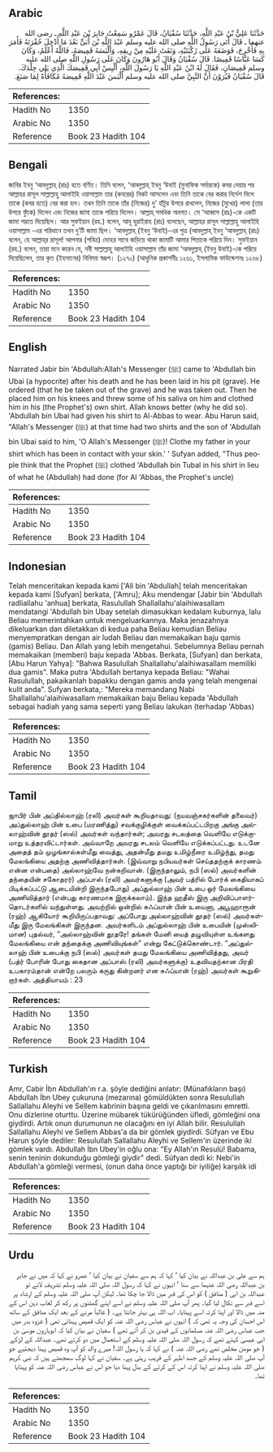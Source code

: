 ## Arabic


<div dir="rtl" lang="ar" style={{fontSize:'larger',backgroundColor:'#f8f9fa',padding:20}}>
حَدَّثَنَا عَلِيُّ بْنُ عَبْدِ اللَّهِ، حَدَّثَنَا سُفْيَانُ، قَالَ عَمْرٌو سَمِعْتُ جَابِرَ بْنَ عَبْدِ اللَّهِ ـ رضى الله عنهما ـ قَالَ أَتَى رَسُولُ اللَّهِ صلى الله عليه وسلم عَبْدَ اللَّهِ بْنَ أُبَىٍّ بَعْدَ مَا أُدْخِلَ حُفْرَتَهُ فَأَمَرَ بِهِ فَأُخْرِجَ، فَوَضَعَهُ عَلَى رُكْبَتَيْهِ، وَنَفَثَ عَلَيْهِ مِنْ رِيقِهِ، وَأَلْبَسَهُ قَمِيصَهُ، فَاللَّهُ أَعْلَمُ، وَكَانَ كَسَا عَبَّاسًا قَمِيصًا‏.‏ قَالَ سُفْيَانُ وَقَالَ أَبُو هَارُونَ وَكَانَ عَلَى رَسُولِ اللَّهِ صلى الله عليه وسلم قَمِيصَانِ، فَقَالَ لَهُ ابْنُ عَبْدِ اللَّهِ يَا رَسُولَ اللَّهِ، أَلْبِسْ أَبِي قَمِيصَكَ الَّذِي يَلِي جِلْدَكَ‏.‏ قَالَ سُفْيَانُ فَيُرَوْنَ أَنَّ النَّبِيَّ صلى الله عليه وسلم أَلْبَسَ عَبْدَ اللَّهِ قَمِيصَهُ مُكَافَأَةً لِمَا صَنَعَ‏.‏
</div>
<div style={{backgroundColor:'#f8f9fa',padding:20, marginBottom: 10}}><table> <thead> <tr> <th>References:</th> <th></th> </tr> </thead> <tbody><tr><td>Hadith No</td><td>1350</td></tr><tr><td>Arabic No</td><td>1350</td></tr><tr><td>Reference</td><td>Book 23 Hadith 104</td></tr></tbody></table></div>

## Bengali


<div dir="ltr" lang="bn" style={{fontSize:'larger',backgroundColor:'#f8f9fa',padding:20}}>
জাবির ইবনু ‘আবদুল্লাহ্ (রাঃ) হতে বর্ণিত। তিনি বলেন, ‘আবদুল্লাহ্ ইবনু ‘উবাই (মুনাফিক সর্দারকে) কবর দেয়ার পর আল্লাহর রাসূল সাল্লাল্লাহু আলাইহি ওয়াসাল্লাম তার (কবরের) নিকট আসলেন এবং তিনি তাকে বের করার নির্দেশ দিলে তাকে (কবর হতে) বের করা হল। তখন তিনি তাকে তাঁর (নিজের) দু’ হাঁটুর উপরে রাখলেন, নিজের (মুখের) লালা (তার উপরে ফুঁকে) দিলেন এবং নিজের জামা তাকে পরিয়ে দিলেন। আল্লাহ্ সমধিক অবগত। সে ‘আব্বাস (রাঃ)-কে একটি জামা পরতে দিয়েছিল। আর সুফইয়ান (রহ.) বলেন, আবূ হুরাইরাহ (রাঃ) বলেছেন, আল্লাহর রাসূল সাল্লাল্লাহু আলাইহি ওয়াসাল্লাম -এর পরিধানে তখন দু’টি জামা ছিল। ‘আবদুল্লাহ্ (ইবনু ‘উবাই)-এর পুত্র (আবদুল্লাহ্ ইবনু ‘আবদুল্লাহ্ (রাঃ) বলেন, হে আল্লাহ্‌র রাসূল! আপনার (পবিত্র) দেহের সাথে জড়িয়ে থাকা জামাটি আমার পিতাকে পরিয়ে দিন। সুফইয়ান (রহ.) বলেন, তারা মনে করেন যে, নবী সাল্লাল্লাহু আলাইহি ওয়াসাল্লাম তাঁর জামা ‘আবদুল্লাহ্ (ইবনু উবাই)-কে পরিয়ে দিয়েছিলেন, তার কৃত (ইহসানের) বিনিময় স্বরূপ। (১২৭০) (আধুনিক প্রকাশনীঃ ১২৬১, ইসলামিক ফাউন্ডেশনঃ ১২৬৮)
</div>
<div style={{backgroundColor:'#f8f9fa',padding:20, marginBottom: 10}}><table> <thead> <tr> <th>References:</th> <th></th> </tr> </thead> <tbody><tr><td>Hadith No</td><td>1350</td></tr><tr><td>Arabic No</td><td>1350</td></tr><tr><td>Reference</td><td>Book 23 Hadith 104</td></tr></tbody></table></div>

## English


<div dir="ltr" lang="en" style={{fontSize:'larger',backgroundColor:'#f8f9fa',padding:20}}>
Narrated Jabir bin 'Abdullah:Allah's Messenger (ﷺ) came to 'Abdullah bin Ubai (a hypocrite) after his death and he has been laid in his pit (grave). He ordered (that he be taken out of the grave) and he was taken out. Then he placed him on his knees and threw some of his saliva on him and clothed him in his (the Prophet's) own shirt. Allah knows better (why he did so). 'Abdullah bin Ubai had given his shirt to Al-Abbas to wear. Abu Harun said, "Allah's Messenger (ﷺ) at that time had two shirts and the son of 'Abdullah bin Ubai said to him, 'O Allah's Messenger (ﷺ)! Clothe my father in your shirt which has been in contact with your skin.' ' Sufyan added, "Thus people think that the Prophet (ﷺ) clothed 'Abdullah bin Tubal in his shirt in lieu of what he (Abdullah) had done (for Al 'Abbas, the Prophet's uncle)
</div>
<div style={{backgroundColor:'#f8f9fa',padding:20, marginBottom: 10}}><table> <thead> <tr> <th>References:</th> <th></th> </tr> </thead> <tbody><tr><td>Hadith No</td><td>1350</td></tr><tr><td>Arabic No</td><td>1350</td></tr><tr><td>Reference</td><td>Book 23 Hadith 104</td></tr></tbody></table></div>

## Indonesian


<div dir="ltr" lang="id" style={{fontSize:'larger',backgroundColor:'#f8f9fa',padding:20}}>
Telah menceritakan kepada kami ['Ali bin 'Abdullah] telah menceritakan kepada kami [Sufyan] berkata, ['Amru]; Aku mendengar [Jabir bin 'Abdullah radliallahu 'anhua] berkata, Rasulullah Shallallahu'alaihiwasallam mendatangi 'Abdullah bin Ubay setelah dimasukkan kedalam kuburnya, lalu Beliau memerintahkan untuk mengeluarkannya. Maka jenazahnya dikeluarkan dan diletakkan di kedua paha Beliau kemudian Beliau menyempratkan dengan air ludah Beliau dan memakaikan baju qamis (gamis) Beliau. Dan Allah yang lebih mengetahui. Sebelumnya Beliau pernah memakaikan (memberi) baju kepada 'Abbas. Berkata, [Sufyan] dan berkata, [Abu Harun Yahya]: "Bahwa Rasulullah Shallallahu'alaihiwasallam memiliki dua gamis". Maka putra 'Abdullah bertanya kepada Beliau: "Wahai Rasulullah, pakaikanlah bapakku dengan gamis anda yang telah mengenai kulit anda". Sufyan berkata,: "Mereka memandang Nabi Shallallahu'alaihiwasallam memakaikan baju Beliau kepada 'Abdullah sebagai hadiah yang sama seperti yang Beliau lakukan (terhadap 'Abbas)
</div>
<div style={{backgroundColor:'#f8f9fa',padding:20, marginBottom: 10}}><table> <thead> <tr> <th>References:</th> <th></th> </tr> </thead> <tbody><tr><td>Hadith No</td><td>1350</td></tr><tr><td>Arabic No</td><td>1350</td></tr><tr><td>Reference</td><td>Book 23 Hadith 104</td></tr></tbody></table></div>

## Tamil


<div dir="ltr" lang="ta" style={{fontSize:'larger',backgroundColor:'#f8f9fa',padding:20}}>
ஜாபிர் பின் அப்தில்லாஹ் (ரலி) அவர்கள் கூறியதாவது: (நயவஞ்சகர்களின் தலைவர்) அப்துல்லாஹ் பின் உபை (மரணித்து) சவக்குழிக்குள் வைக்கப்பட்டபிறகு அங்கு அல்லாஹ்வின் தூதர் (ஸல்) அவர்கள் வந்தார்கள்; அவரது சடலத்தை வெளியே எடுக்குமாறு உத்தரவிட்டார்கள். அவ்வாறே அவரது சடலம் வெளியே எடுக்கப்பட்டது. உடனே அதைத் தம் முழங்கால்கள்மீது வைத்து, அதன்மீது தமது உமிழ்நீரை உமிழ்ந்து, தமது மேலங்கியை அதற்கு அணிவித்தார்கள். (இவ்வாறு நபியவர்கள் செய்ததற்குக் காரணம் என்ன என்பதை) அல்லாஹ்வே நன்கறிவான். (இருந்தாலும், நபி (ஸல்) அவர்களின் தந்தையின் சகோதரர்) அப்பாஸ் (ரலி) அவர்களுக்கு (அவர் பத்ரில் போர்க் கைதியாகப் பிடிக்கப்பட்டு ஆடையின்றி இருந்தபோது) அப்துல்லாஹ் பின் உபை ஓர் மேலங்கியை அணிவித்தார் (என்பது காரணமாக இருக்கலாம்). இந்த ஹதீஸ் இரு அறிவிப்பாளர்தொடர்களில் வந்துள்ளது. அவற்றில் ஒன்றில் சுஃப்யான் பின் உயைனா, அபூஹாரூன் (ரஹ்) ஆகியோர் கூறியிருப்பதாவது: அப்போது அல்லாஹ்வின் தூதர் (ஸல்) அவர்கள்மீது இரு மேலங்கிகள் இருந்தன. அவர்களிடம் அப்துல்லாஹ் பின் உபையின் (முஸ்லிமான) புதல்வர், “அல்லாஹ்வின் தூதரே! தங்கள் மேனி யைத் தழுவியுள்ள உங்களது மேலங்கியை என் தந்தைக்கு அணிவியுங்கள்” என்று கேட்டுக்கொண்டார். “அப்துல்லாஹ் பின் உபைக்கு நபி (ஸல்) அவர்கள் தமது மேலங்கியை அணிவித்தது, அவர் (பத்ர் போரின் போது கைதான அப்பாஸ் (ரலி) அவர்களுக்கு) உதவியதற்கான பிரதி உபகாரம்தான் என்றே பலரும் கருது கின்றனர் என சுஃப்யான் (ரஹ்) அவர்கள் கூறுகிறார்கள். அத்தியாயம் : 23
</div>
<div style={{backgroundColor:'#f8f9fa',padding:20, marginBottom: 10}}><table> <thead> <tr> <th>References:</th> <th></th> </tr> </thead> <tbody><tr><td>Hadith No</td><td>1350</td></tr><tr><td>Arabic No</td><td>1350</td></tr><tr><td>Reference</td><td>Book 23 Hadith 104</td></tr></tbody></table></div>

## Turkish


<div dir="ltr" lang="tr" style={{fontSize:'larger',backgroundColor:'#f8f9fa',padding:20}}>
Amr, Cabir İbn Abdullah'ın r.a. şöyle dediğini anlatır: (Münafıkların başı) Abdullah İbn Ubey çukuruna (mezarına) gömüldükten sonra Resulullah Sallallahu Aleyhi ve Sellem kabrinin başına geldi ve çıkarılmasını emretti. Onu dizlerine oturttu. Üzerine mübarek tükürüğünden üfledi, gömleğini ona giydirdi. Artık onun durumunun ne olacağını en iyi Allah bilir. Resulullah Sallallahu Aleyhi ve Sellem Abbas'a da bir gömlek giydirdi. Süfyan ve Ebu Harun şöyle dediler: Resulullah Sallallahu Aleyhi ve Sellem'in üzerinde iki gömlek vardı. Abdullah İbn Ubey'in oğlu ona: "Ey Allah'ın Resulü! Babama, senin teninin dokunduğu gömleği giydir" dedi. Süfyan dedi ki: Nebi'in Abdullah'a gömleği vermesi, (onun daha önce yaptığı bir iyiliğe) karşılık idi
</div>
<div style={{backgroundColor:'#f8f9fa',padding:20, marginBottom: 10}}><table> <thead> <tr> <th>References:</th> <th></th> </tr> </thead> <tbody><tr><td>Hadith No</td><td>1350</td></tr><tr><td>Arabic No</td><td>1350</td></tr><tr><td>Reference</td><td>Book 23 Hadith 104</td></tr></tbody></table></div>

## Urdu


<div dir="rtl" lang="ur" style={{fontSize:'larger',backgroundColor:'#f8f9fa',padding:20}}>
ہم سے علی بن عبداللہ نے بیان کیا ‘ کہا کہ ہم سے سفیان نے بیان کیا ‘ عمرو نے کہا کہ میں نے جابر بن عبداللہ رضی اللہ عنہما سے سنا ‘ انہوں نے کہا کہ رسول اللہ صلی اللہ علیہ وسلم تشریف لائے تو عبداللہ بن ابی ( منافق ) کو اس کی قبر میں ڈالا جا چکا تھا۔ لیکن آپ صلی اللہ علیہ وسلم کے ارشاد پر اسے قبر سے نکال لیا گیا۔ پھر آپ صلی اللہ علیہ وسلم نے اسے اپنے گھٹنوں پر رکھ کر لعاب دہن اس کے منہ میں ڈالا اور اپنا کرتہ اسے پہنایا۔ اب اللہ ہی بہتر جانتا ہے۔ ( غالباً مرنے کے بعد ایک منافق کے ساتھ اس احسان کی وجہ یہ تھی کہ ) انہوں نے عباس رضی اللہ عنہ کو ایک قمیص پہنائی تھی ( غزوہ بدر میں جب عباس رضی اللہ عنہ مسلمانوں کے قیدی بن کر آئے تھے ) سفیان نے بیان کیا کہ ابوہارون موسیٰ بن ابی عیسیٰ کہتے تھے کہ رسول اللہ صلی اللہ علیہ وسلم کے استعمال میں دو کرتے تھے۔ عبداللہ کے لڑکے ( جو مومن مخلص تھے رضی اللہ عنہ ) نے کہا کہ یا رسول اللہ! میرے والد کو آپ وہ قمیص پہنا دیجئیے جو آپ صلی اللہ علیہ وسلم کے جسد اطہر کے قریب رہتی ہے۔ سفیان نے کہا لوگ سمجھتے ہیں کہ نبی کریم صلی اللہ علیہ وسلم نے اپنا کرتہ اس کے کرتے کے بدل پہنا دیا جو اس نے عباس رضی اللہ عنہ کو پہنایا تھا۔
</div>
<div style={{backgroundColor:'#f8f9fa',padding:20, marginBottom: 10}}><table> <thead> <tr> <th>References:</th> <th></th> </tr> </thead> <tbody><tr><td>Hadith No</td><td>1350</td></tr><tr><td>Arabic No</td><td>1350</td></tr><tr><td>Reference</td><td>Book 23 Hadith 104</td></tr></tbody></table></div>